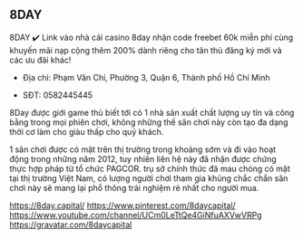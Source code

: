 ## 8DAY

8DAY ✔️ Link vào nhà cái casino 8day nhận code freebet 60k miễn phí cùng khuyến mãi nạp cộng thêm 200% dành riêng cho tân thủ đăng ký mới và các ưu đãi khác!

- Địa chỉ: Phạm Văn Chí, Phường 3, Quận 6, Thành phố Hồ Chí Minh

- SĐT: 0582445445

8Day được giới game thủ biết tới có 1 nhà sản xuất chất lượng uy tín và công bằng trong mọi phiên chơi, không những thế sân chơi này còn tạo đa dạng thời cơ làm cho giàu thấp cho quý khách.

1 sân chơi được có mặt trên thị trường trong khoảng sớm và đi vào hoạt động trong những năm 2012, tuy nhiên liên hệ này đã nhận được chứng thực hợp pháp từ tổ chức PAGCOR. trụ sở chính thức đã mau chóng có mặt tại thị trường Việt Nam, có lượng người chơi tham gia khủng chắc chắn sân chơi này sẽ mang lại phổ thông trải nghiệm rẻ nhất cho người mua.

https://8day.capital/
https://www.pinterest.com/8daycapital/
https://www.youtube.com/channel/UCm0LeTtQe4GiNfuAXVwVRPg
https://gravatar.com/8daycapital
